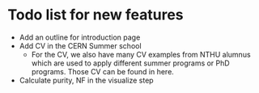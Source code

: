 # Todo list for new features

* Add an outline for introduction page
* Add CV in the CERN Summer school
  * For the CV, we also have many CV examples from NTHU alumnus which are used to apply different summer programs or PhD programs. Those CV can be found in here.
* Calculate purity, NF in the visualize step


